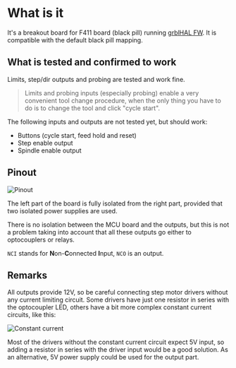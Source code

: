 # What is it
It's a breakout board for F411 board (black pill) running [grblHAL FW][grblhal_fw]. It is compatible with the default black pill mapping.

## What is tested and confirmed to work

Limits, step/dir outputs and probing are tested and work fine.

> Limits and probing inputs (especially probing) enable a very convenient tool change procedure, when the only thing you have to do is to change the tool and click "cycle start".

The following inputs and outputs are not tested yet, but should work:

- Buttons (cycle start, feed hold and reset)
- Step enable output
- Spindle enable output

## Pinout

![Pinout][pinout]

The left part of the board is fully isolated from the right part, provided that two isolated power supplies are used.

There is no isolation between the MCU board and the outputs, but this is not a problem taking into account that all these outputs go either to optocouplers or relays.

```NCI``` stands for **N**on-**C**onnected **I**nput, ```NCO``` is an output.

## Remarks

All outputs provide 12V, so be careful connecting step motor drivers without any current limiting circuit.
Some drivers have just one resistor in series with the optocoupler LED, others have a bit more complex constant current circuits, like this:

![Constant current][constant_current]

Most of the drivers without the constant current circuit expect 5V input, so adding a resistor in series with the driver input would be a good solution.
As an alternative, 5V power supply could be used for the output part.

[grblhal_fw]: https://github.com/grblHAL
[pinout]: images/Pinout.png
[constant_current]: images/ConstantCurrent.png